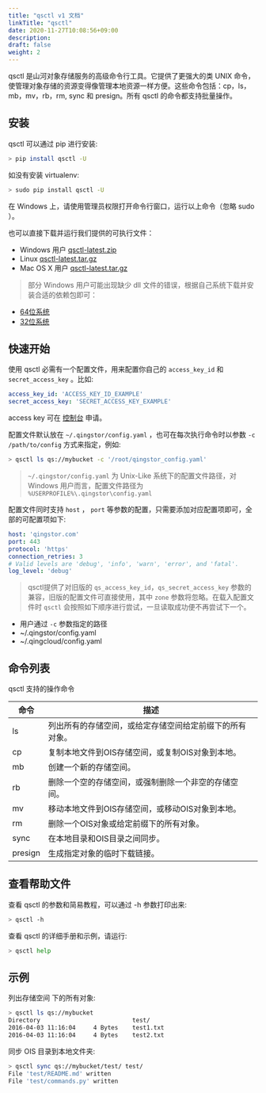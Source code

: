 ```yaml
---
title: "qsctl v1 文档"
linkTitle: "qsctl"
date: 2020-11-27T10:08:56+09:00
description:
draft: false
weight: 2
---
```


qsctl 是山河对象存储服务的高级命令行工具。它提供了更强大的类 UNIX 命令，使管理对象存储的资源变得像管理本地资源一样方便。这些命令包括：cp，ls，mb，mv，rb，rm, sync 和 presign。所有 qsctl 的命令都支持批量操作。

## 安装

qsctl 可以通过 pip 进行安装:

```bash
> pip install qsctl -U
```

如没有安装 virtualenv:

```bash
> sudo pip install qsctl -U
```

在 Windows 上，请使用管理员权限打开命令行窗口，运行以上命令（忽略 sudo ）。

也可以直接下载并运行我们提供的可执行文件：

- Windows 用户 [qsctl-latest.zip](https://pek3a.qingstor.com/releases-qs/qsctl/qsctl-latest-windows.zip)
- Linux [qsctl-latest.tar.gz](https://pek3a.qingstor.com/releases-qs/qsctl/qsctl-latest-linux.tar.gz)
- Mac OS X 用户 [qsctl-latest.tar.gz](https://pek3a.qingstor.com/releases-qs/qsctl/qsctl-latest-darwin.tar.gz)

> 部分 Windows 用户可能出现缺少 dll 文件的错误，根据自己系统下载并安装合适的依赖包即可：

- [64位系统](https://pek3a.qingstor.com/releases-qs/qsctl/vc_redist.x64.exe)
- [32位系统](https://pek3a.qingstor.com/releases-qs/qsctl/vc_redist.x86.exe)

## 快速开始

使用 qsctl 必需有一个配置文件，用来配置你自己的 `access_key_id` 和 `secret_access_key` 。比如:

```yaml
access_key_id: 'ACCESS_KEY_ID_EXAMPLE'
secret_access_key: 'SECRET_ACCESS_KEY_EXAMPLE'
```

access key 可在 [控制台](https://console.shanhe.com/access_keys/) 申请。

配置文件默认放在 `~/.qingstor/config.yaml` ，也可在每次执行命令时以参数 `-c /path/to/config` 方式来指定，例如:

```bash
> qsctl ls qs://mybucket -c '/root/qingstor_config.yaml'
```

> `~/.qingstor/config.yaml` 为 Unix-Like 系统下的配置文件路径，对 Windows 用户而言，配置文件路径为 `%USERPROFILE%\.qingstor\config.yaml`

配置文件同时支持 `host` ， `port` 等参数的配置，只需要添加对应配置项即可，全部的可配置项如下:

```yaml
host: 'qingstor.com'
port: 443
protocol: 'https'
connection_retries: 3
# Valid levels are 'debug', 'info', 'warn', 'error', and 'fatal'.
log_level: 'debug'
```

> qsctl提供了对旧版的 `qs_access_key_id`，`qs_secret_access_key` 参数的兼容，旧版的配置文件可直接使用，其中 `zone` 参数将忽略。在载入配置文件时 `qsctl` 会按照如下顺序进行尝试，一旦读取成功便不再尝试下一个。

- 用户通过 `-c` 参数指定的路径
- ~/.qingstor/config.yaml
- ~/.qingcloud/config.yaml

## 命令列表

qsctl 支持的操作命令

| 命令 | 描述 |
|-|-|
| ls | 列出所有的存储空间，或给定存储空间给定前缀下的所有对象。 |
| cp | 复制本地文件到OIS存储空间，或复制OIS对象到本地。 |
| mb | 创建一个新的存储空间。 |
| rb | 删除一个空的存储空间，或强制删除一个非空的存储空间。 |
| mv | 移动本地文件到OIS存储空间，或移动OIS对象到本地。 |
| rm | 删除一个OIS对象或给定前缀下的所有对象。 |
| sync | 在本地目录和OIS目录之间同步。 |
| presign | 生成指定对象的临时下载链接。 |

## 查看帮助文件

查看 qsctl 的参数和简易教程，可以通过 -h 参数打印出来:

```bash
> qsctl -h
```

查看 qsctl 的详细手册和示例，请运行:

```bash
> qsctl help
```

## 示例

列出存储空间  下的所有对象:

```bash
> qsctl ls qs://mybucket
Directory                          test/
2016-04-03 11:16:04     4 Bytes    test1.txt
2016-04-03 11:16:04     4 Bytes    test2.txt
```

同步 OIS 目录到本地文件夹:

```bash
> qsctl sync qs://mybucket/test/ test/
File 'test/README.md' written
File 'test/commands.py' written
```
